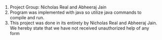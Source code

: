 1) Project Group: Nicholas Real and Abheeraj Jain
2) Program was implemented with java so utilize java commands to compile and run.
3) This project was done in its entirety by Nicholas Real and Abheeraj Jain. We hereby
   state that we have not received unauthorized help of any form
